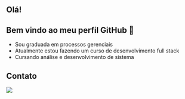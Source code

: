 ## Olá!
## Bem vindo ao meu perfil GitHub 👋
- Sou graduada em processos gerenciais
- Atualmente estou fazendo um curso de desenvolvimento full stack
- Cursando análise e desenvolvimento de sistema

## Contato

<a href="https://www.linkedin.com/in/adriele-oliveira-275251191/" target="_blank"><img loading="lazy" src="https://img.shields.io/badge/-LinkedIn-%230077B5?style=for-the-badge&logo=linkedin&logoColor=white" target="_blank"></a>
